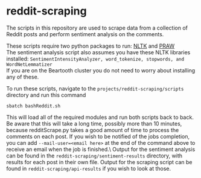 # reddit-scraping

The scripts in this repository are used to scrape data from a collection of Reddit posts and perform sentiment analysis on the comments.

These scripts require two python packages to run: [NLTK](https://www.nltk.org/install.html) and [PRAW](https://praw.readthedocs.io/en/stable/getting_started/installation.html)\
The sentiment analysis script also assumes you have these NLTK libraries installed: ``SentimentIntensityAnalyzer, word_tokenize, stopwords, and WordNetLemmatizer``\
If you are on the Beartooth cluster you do not need to worry about installing any of these.

To run these scripts, navigate to the ``projects/reddit-scraping/scripts`` directory and run this command
```
sbatch bashReddit.sh
```
This will load all of the required modules and run both scripts back to back. Be aware that this will take a long time, possibly more than 10 minutes, because redditScrape.py takes a good amount of time to process the comments on each post. If you wish to be notified of the jobs completion, you can add ``--mail-user=<email here>`` at the end of the command above to receive an email when the job is finished.\ 
Output for the sentiment analysis can be found in the ``reddit-scraping/sentiment-results`` directory, with results for each post in their own file. Output for the scraping script can be found in ``reddit-scraping/api-results`` if you wish to look at those.


